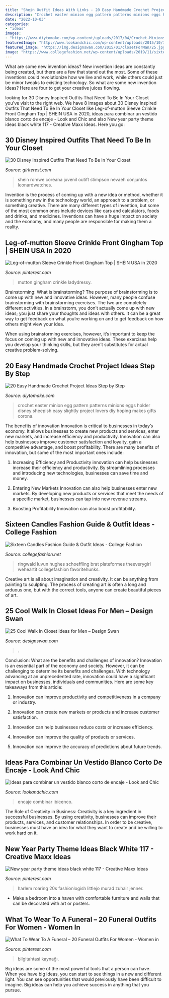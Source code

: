 ```yaml
---
title: "Shein Outfit Ideas With Links - 20 Easy Handmade Crochet Project Ideas Step By Step"
description: "Crochet easter minion egg pattern patterns minions eggs holder disney sheepish easy slightly project lovers diy hoping makes gifts corona"
date: "2022-10-03"
categories:
- "ideas"
images:
- "https://www.diytomake.com/wp-content/uploads/2017/04/Crochet-Minions-Eggs.jpg"
featuredImage: "http://www.lookandchic.com/wp-content/uploads/2015/10/IMG_2962.jpg"
featured_image: "https://img.designswan.com/2015/01/closetForMan/25.jpg"
image: "https://www.collegefashion.net/wp-content/uploads/2019/11/sixteen-candles.jpg"
---
```



What are some new invention ideas?
New invention ideas are constantly being created, but there are a few that stand out the most. Some of these inventions could revolutionize how we live and work, while others could just be minor tweaks to existing technology. So what are some new invention ideas? Here are four to get your creative juices flowing.

	

		
looking for 30 Disney Inspired Outfits That Need To Be In Your Closet you've visit to the right web. We have 8 Images about 30 Disney Inspired Outfits That Need To Be In Your Closet like Leg-of-mutton Sleeve Crinkle Front Gingham Top | SHEIN USA in 2020, ideas para combinar un vestido blanco corto de encaje - Look and Chic and also New year party theme ideas black white 117 - Creative Maxx Ideas. Here you go:
		
    
## 30 Disney Inspired Outfits That Need To Be In Your Closet

<img loading=lazy src="https://girlterest.com/wp-content/uploads/2017/06/disney-outfit16.jpg" onerror="this.onerror=null;this.src='https://tse3.mm.bing.net/th?id=OIP.Y8dV9plicJfxJ_y5e9GFCgHaL5&amp;pid=15.1';" alt="30 Disney Inspired Outfits That Need To Be In Your Closet">

_Source: girlterest.com_

>shein romwe coreana juvenil outift stimpson nevaeh conjuntos leonardwatches. 

	

Invention is the process of coming up with a new idea or method, whether it is something new in the technology world, an approach to a problem, or something creative. There are many different types of invention, but some of the most common ones include devices like cars and calculators, foods and drinks, and medicines. Inventions can have a huge impact on society and the economy, and many people are responsible for making them a reality.

    
## Leg-of-mutton Sleeve Crinkle Front Gingham Top | SHEIN USA In 2020

<img loading=lazy src="https://i.pinimg.com/736x/cb/ea/cf/cbeacff7850a1068fdc196eae3d0afbe.jpg" onerror="this.onerror=null;this.src='https://tse2.mm.bing.net/th?id=OIP.nBb1inuX288lVvEz7DwurQHaJ3&amp;pid=15.1';" alt="Leg-of-mutton Sleeve Crinkle Front Gingham Top | SHEIN USA in 2020">

_Source: pinterest.com_

>mutton gingham crinkle ladydressy. 

	

Brainstorming: What is brainstorming?
The purpose of brainstorming is to come up with new and innovative ideas. However, many people confuse brainstorming with brainstorming exercises. The two are completely different activities.
In a brainstorm, you don’t actually come up with new ideas; you just share your thoughts and ideas with others. It can be a great way to get feedback on what you’re working on and to get feedback on how others might view your idea.

When using brainstorming exercises, however, it’s important to keep the focus on coming up with new and innovative ideas. These exercises help you develop your thinking skills, but they aren’t substitutes for actual creative problem-solving.

    
## 20 Easy Handmade Crochet Project Ideas Step By Step

<img loading=lazy src="https://www.diytomake.com/wp-content/uploads/2017/04/Crochet-Minions-Eggs.jpg" onerror="this.onerror=null;this.src='https://tse1.mm.bing.net/th?id=OIP.rQQ938x2Zm-4QhDWAUBKpwHaLD&amp;pid=15.1';" alt="20 Easy Handmade Crochet Project Ideas Step by Step">

_Source: diytomake.com_

>crochet easter minion egg pattern patterns minions eggs holder disney sheepish easy slightly project lovers diy hoping makes gifts corona. 

	

The benefits of innovation
Innovation is critical to businesses in today’s economy. It allows businesses to create new products and services, enter new markets, and increase efficiency and productivity. Innovation can also help businesses improve customer satisfaction and loyalty, gain a competitive advantage, and boost profitability.
There are many benefits of innovation, but some of the most important ones include:

1. Increasing Efficiency and Productivity
innovation can help businesses increase their efficiency and productivity. By streamlining processes and introducing new technologies, businesses can save time and money.

2. Entering New Markets
Innovation can also help businesses enter new markets. By developing new products or services that meet the needs of a specific market, businesses can tap into new revenue streams.

3. Boosting Profitability
Innovation can also boost profitability.

    
## Sixteen Candles Fashion Guide &amp; Outfit Ideas - College Fashion

<img loading=lazy src="https://www.collegefashion.net/wp-content/uploads/2019/11/sixteen-candles.jpg" onerror="this.onerror=null;this.src='https://tse3.mm.bing.net/th?id=OIP.agnZcvmG3jKlGhpdJCeM5gAAAA&amp;pid=15.1';" alt="Sixteen Candles Fashion Guide &amp; Outfit Ideas - College Fashion">

_Source: collegefashion.net_

>ringwald luvun hughes schoeffling brat plateformes theeverygirl weheartit collegefashion favoritehunks. 

	

Creative art is all about imagination and creativity. It can be anything from painting to sculpting. The process of creating art is often a long and arduous one, but with the correct tools, anyone can create beautiful pieces of art.

    
## 25 Cool Walk In Closet Ideas For Men – Design Swan

<img loading=lazy src="https://img.designswan.com/2015/01/closetForMan/25.jpg" onerror="this.onerror=null;this.src='https://tse2.mm.bing.net/th?id=OIP.Nug86w-YABlP4sHWwOwMgAHaLH&amp;pid=15.1';" alt="25 Cool Walk In Closet Ideas for Men – Design Swan">

_Source: designswan.com_

>. 

	

Conclusion: What are the benefits and challenges of innovation?
Innovation is an essential part of the economy and society. However, it can be challenging to determine its benefits and challenges. With technology advancing at an unprecedented rate, innovation could have a significant impact on businesses, individuals and communities. Here are some key takeaways from this article:
1. Innovation can improve productivity and competitiveness in a company or industry.

2. Innovation can create new markets or products and increase customer satisfaction.

3. Innovation can help businesses reduce costs or increase efficiency.

4. Innovation can improve the quality of products or services.

5. Innovation can improve the accuracy of predictions about future trends.

    
## Ideas Para Combinar Un Vestido Blanco Corto De Encaje - Look And Chic

<img loading=lazy src="http://www.lookandchic.com/wp-content/uploads/2015/10/IMG_2962.jpg" onerror="this.onerror=null;this.src='https://tse4.mm.bing.net/th?id=OIP.-NcdQ04BXG46wJNfAt43PgHaKj&amp;pid=15.1';" alt="ideas para combinar un vestido blanco corto de encaje - Look and Chic">

_Source: lookandchic.com_

>encaje combinar ibicenco. 

	

The Role of Creativity in Business:
Creativity is a key ingredient in successful businesses. By using creativity, businesses can improve their products, services, and customer relationships. In order to be creative, businesses must have an idea for what they want to create and be willing to work hard on it.

    
## New Year Party Theme Ideas Black White 117 - Creative Maxx Ideas

<img loading=lazy src="https://i.pinimg.com/736x/ba/18/4f/ba184f26715b91b4216d6b0015b3292a.jpg" onerror="this.onerror=null;this.src='https://tse1.mm.bing.net/th?id=OIP.Hyz8ecl3RtdmSBwImPJ9qAAAAA&amp;pid=15.1';" alt="New year party theme ideas black white 117 - Creative Maxx Ideas">

_Source: pinterest.com_

>harlem roaring 20s fashionlogish littlejo murad zuhair jenner. 

	

- Make a bedroom into a haven with comfortable furniture and walls that can be decorated with art or posters.

    
## What To Wear To A Funeral – 20 Funeral Outfits For Women - Women In

<img loading=lazy src="https://i.pinimg.com/736x/59/65/27/596527a35d88cc6b8842cbfc56278f86.jpg" onerror="this.onerror=null;this.src='https://tse3.mm.bing.net/th?id=OIP.rCGlBvt15zPOUypX7UIaBgHaQJ&amp;pid=15.1';" alt="What To Wear To A Funeral – 20 Funeral Outfits For Women - Women in">

_Source: pinterest.com_

>bilgitahtasi kaynağı. 

	

Big ideas are some of the most powerful tools that a person can have. When you have big ideas, you can start to see things in a new and different light. You can see opportunities that would previously have been difficult to imagine. Big ideas can help you achieve success in anything that you pursue.

